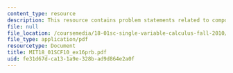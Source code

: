 ```yaml
---
content_type: resource
description: This resource contains problem statements related to compound interest.
file: null
file_location: /coursemedia/18-01sc-single-variable-calculus-fall-2010/fe31d67dca131a9e328bad9d864e2a0f_MIT18_01SCF10_ex16prb.pdf
file_type: application/pdf
resourcetype: Document
title: MIT18_01SCF10_ex16prb.pdf
uid: fe31d67d-ca13-1a9e-328b-ad9d864e2a0f
---
```

